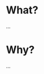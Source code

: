 <!--
If there is an issue please refer to it here like `Closes #14` or
`Fixes #1`
-->

# What? <!-- what is this PR? -->

...

# Why? <!-- Explain the reason -->

...
